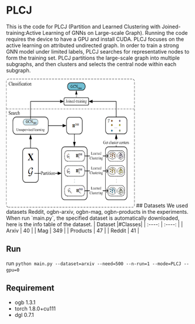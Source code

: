 # PLCJ
This is the code for PLCJ (Partition and Learned Clustering with Joined-training:Active Learning of GNNs on Large-scale Graph). Running the code requires the device to have a GPU and install CUDA. PLCJ focuses on the active learning on attributed undirected graph. In order to train a strong GNN model under limited labels, PLCJ searches for representative nodes to form the training set. PLCJ partitions the large-scale graph into multiple subgraphs, and then clusters and selects the central node within each subgraph.

<img src="https://github.com/jianjianGJ/PLCJ/blob/main/frame.png" width="350" height="350" />
## Datasets
We used datasets Reddit, ogbn-arxiv, ogbn-mag, ogbn-products in the experiments. When run `main.py`, the specified dataset is automatically downloaded, here is the info table of the dataset. 
|  Dataset |#Classes|
|   :----: | :----: |
| Arxiv    | 40 |
| Mag      | 349 |
| Products | 47 |
| Reddit   | 41 |

## Run
run `python main.py --dataset=arxiv --need=500 --n-run=1 --mode=PLCJ --gpu=0`

## Requirement
* ogb       1.3.1
* torch     1.8.0+cu111
* dgl       0.7.1
